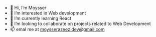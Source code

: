 - 👋 Hi, I’m Moysser
- 👀 I’m interested in Web development
- 🌱 I’m currently learning React
- 💞️ I’m looking to collaborate on projects related to Web Development
- 📫 emal me at moysserazeez.dev@gmail.com

<!---
Moysser/Moysser is a ✨ special ✨ repository because its `README.md` (this file) appears on your GitHub profile.
You can click the Preview link to take a look at your changes.
--->
